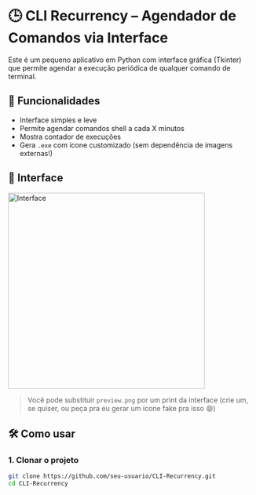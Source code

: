 # 🕒 CLI Recurrency – Agendador de Comandos via Interface

Este é um pequeno aplicativo em Python com interface gráfica (Tkinter) que permite agendar a execução periódica de qualquer comando de terminal.

## 🚀 Funcionalidades

- Interface simples e leve
- Permite agendar comandos shell a cada X minutos
- Mostra contador de execuções
- Gera `.exe` com ícone customizado (sem dependência de imagens externas!)

## 📸 Interface

<img src="preview.png" alt="Interface" width="400"/>

> Você pode substituir `preview.png` por um print da interface (crie um, se quiser, ou peça pra eu gerar um ícone fake pra isso 😄)

## 🛠️ Como usar

### 1. Clonar o projeto

```bash
git clone https://github.com/seu-usuario/CLI-Recurrency.git
cd CLI-Recurrency
```
